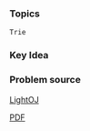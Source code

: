 ### Topics

    Trie

### Key Idea


### Problem source

[LightOJ](http://lightoj.com/volume_showproblem.php?problem=1129)

[PDF](http://lightoj.com/volume_showproblem.php?problem=1129&language=english&type=pdf)

